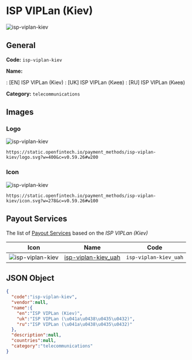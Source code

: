 
# ISP VIPLan (Kiev) 
![isp-viplan-kiev](https://static.openfintech.io/payment_methods/isp-viplan-kiev/logo.svg?w=400&c=v0.59.26#w200)  

## General 
**Code:** `isp-viplan-kiev` 
 
**Name:** 
 
:	[EN] ISP VIPLan (Kiev) 
:	[UK] ISP VIPLan (Киев) 
:	[RU] ISP VIPLan (Киев) 
 
**Category:** `telecommunications` 
 

## Images 

### Logo 
![isp-viplan-kiev](https://static.openfintech.io/payment_methods/isp-viplan-kiev/logo.svg?w=400&c=v0.59.26#w200)  

```
https://static.openfintech.io/payment_methods/isp-viplan-kiev/logo.svg?w=400&c=v0.59.26#w200
```  

### Icon 
![isp-viplan-kiev](https://static.openfintech.io/payment_methods/isp-viplan-kiev/icon.svg?w=278&c=v0.59.26#w100)  

```
https://static.openfintech.io/payment_methods/isp-viplan-kiev/icon.svg?w=278&c=v0.59.26#w100
```  

## Payout Services 
 
The list of [Payout Services](/payout-services/) based on the _ISP VIPLan (Kiev)_ 

|Icon|Name|Code| 
|:---:|:---:|:---:| 
|![isp-viplan-kiev](https://static.openfintech.io/payout_methods/isp-viplan-kiev/icon.svg?w=278&c=v0.59.26#w40) |[isp-viplan-kiev_uah](/payout-services/isp-viplan-kiev_uah/)|`isp-viplan-kiev_uah`| 
 

## JSON Object 

```json
{
  "code":"isp-viplan-kiev",
  "vendor":null,
  "name":{
    "en":"ISP VIPLan (Kiev)",
    "uk":"ISP VIPLan (\u041a\u0438\u0435\u0432)",
    "ru":"ISP VIPLan (\u041a\u0438\u0435\u0432)"
  },
  "description":null,
  "countries":null,
  "category":"telecommunications"
}
```  
